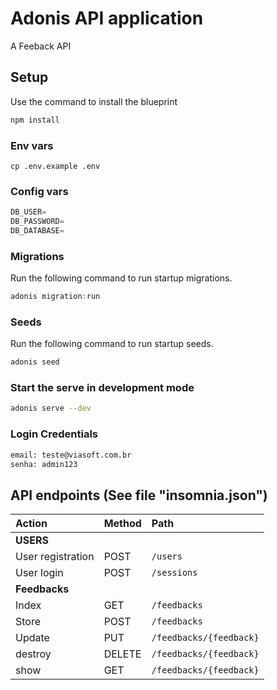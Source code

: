 # Adonis API application

A Feeback API

## Setup

Use the command to install the blueprint

```bash
npm install
```
### Env vars

```
cp .env.example .env
```
### Config vars

```js
DB_USER=
DB_PASSWORD=
DB_DATABASE=
```

### Migrations

Run the following command to run startup migrations.

```js
adonis migration:run
```

### Seeds

Run the following command to run startup seeds.

```js
adonis seed
```

### Start the serve in development mode
```bash
adonis serve --dev
```

### Login Credentials
```bash
email: teste@viasoft.com.br
senha: admin123
```

## API endpoints (See file "insomnia.json")

| Action        | Method          | Path  |
| :------------- |:-------------| :-----|
| **USERS** | | |
| User registration | POST | ```/users``` |
| User login | POST | ```/sessions``` |
| **Feedbacks** | | |
| Index | GET | ```/feedbacks``` |
| Store | POST | ```/feedbacks``` |
| Update | PUT | ```/feedbacks/{feedback}``` |
| destroy | DELETE | ```/feedbacks/{feedback}``` |
| show | GET | ```/feedbacks/{feedback}``` |
